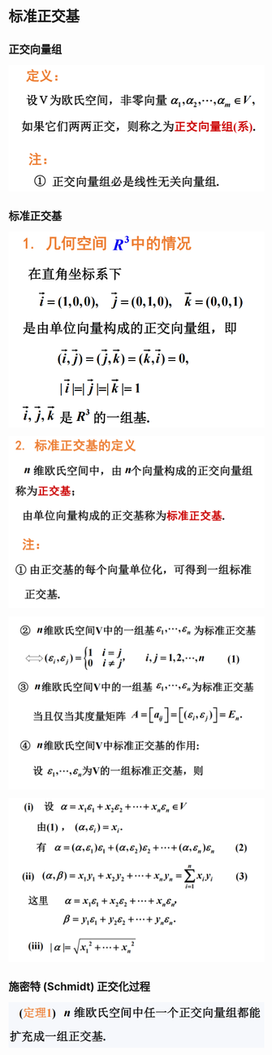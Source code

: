 # 标准正交基

## 正交向量组

![](images/2021-05-31-09-42-32.png)

## 标准正交基

![](images/2021-06-03-08-02-47.png)

![](images/2021-06-03-08-07-33.png)

![](images/2021-06-03-08-10-25.png)

![](images/2021-06-03-08-13-12.png)

## 施密特 (Schmidt) 正交化过程

![](images/2021-06-03-08-27-56.png)